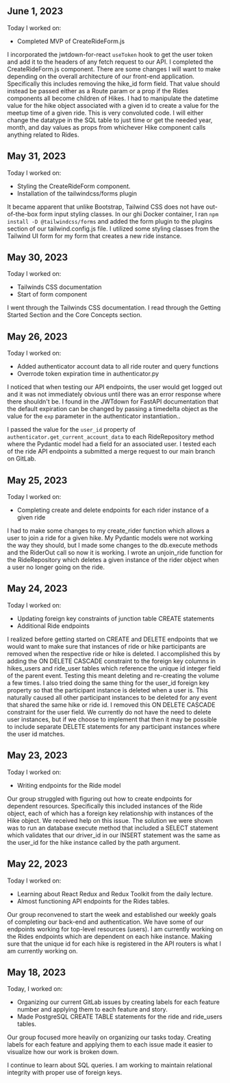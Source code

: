 ## June 1, 2023

Today I worked on:

* Completed MVP of CreateRideForm.js

I incorporated the jwtdown-for-react `useToken` hook to get the user token and add it to the headers of any fetch request to our API.  I completed the CreateRideForm.js component.  There are some changes I will want to make depending on the overall architecture of our front-end application.  Specifically this includes removing the hike_id form field.  That value should instead be passed either as a Route param or a prop if the Rides components all become children of Hikes.  I had to manipulate the datetime value for the hike object associated with a given id to create a value for the meetup time of a given ride.  This is very convoluted code.  I will either change the datatype in the SQL table to just time or get the needed year, month, and day values as props from whichever Hike component calls anything related to Rides.

## May 31, 2023

Today I worked on:

* Styling the CreateRideForm component.
* Installation of the tailwindcss/forms plugin

It became apparent that unlike Bootstrap, Tailwind CSS does not have out-of-the-box form input styling classes.  In our ghi Docker container, I ran `npm install -D @tailwindcss/forms` and added the form plugin to the plugins section of our tailwind.config.js file.  I utilized some styling classes from the Tailwind UI form for my form that creates a new ride instance.

## May 30, 2023

Today I worked on:

* Tailwinds CSS documentation
* Start of form component

I went through the Tailwinds CSS documentation.  I read through the Getting Started Section and the Core Concepts section.

## May 26, 2023

Today I worked on:

* Added authenticator account data to all ride router and query functions
* Overrode token expiration time in authenticator.py

I noticed that when testing our API endpoints, the user would get logged out and it was not immediately obvious until there was an error response where there shouldn't be.  I found in the JWTdown for FastAPI documentation that the default expiration can be changed by passing a timedelta object as the value for the `exp` parameter in the authenticator instantiation..

I passed the value for the `user_id` property of `authenticator.get_current_account_data` to each RideRepository method where the Pydantic model had a field for an associated user.  I tested each of the ride API endpoints a submitted a merge request to our main branch on GitLab.


## May 25, 2023

Today I worked on:

* Completing create and delete endpoints for each rider instance of a given ride

I had to make some changes to my create_rider function which allows a user to join a ride for a given hike.  My Pydantic models were not working the way they should, but I made some changes to the db.execute methods and the RiderOut call so now it is working.  I wrote an unjoin_ride function for the RideRepository which deletes a given instance of the rider object when a user no longer going on the ride.


## May 24, 2023

Today I worked on:

* Updating foreign key constraints of junction table CREATE statements
* Additional Ride endpoints

I realized before getting started on CREATE and DELETE endpoints that we would want to make sure that instances of ride or hike participants are removed when the respective ride or hike is deleted.  I accomplished this by adding the ON DELETE CASCADE constraint to the foreign key columns in hikes_users and ride_user tables which reference the unique id integer field of the parent event.  Testing this meant deleting and re-creating the volume a few times.  I also tried doing the same thing for the user_id foreign key property so that the participant instance is deleted when a user is.  This naturally caused all other participant instances to be deleted for any event that shared the same hike or ride id.  I removed this ON DELETE CASCADE constraint for the user field.  We currently do not have the need to delete user instances, but if we choose to implement that then it may be possible to include separate DELETE statements for any participant instances where the user id matches.

## May 23, 2023

Today I worked on:

* Writing endpoints for the Ride model

Our group struggled with figuring out how to create endpoints for dependent resources.  Specifically this included instances of the Ride object, each of which has a foreign key relationship with instances of the Hike object.  We received help on this issue.  The solution we were shown was to run an database execute method that included a SELECT statement which validates that our driver_id in our INSERT statement was the same as the user_id for the hike instance called by the path argument.

## May 22, 2023

Today I worked on:

* Learning about React Redux and Redux Toolkit from the daily lecture.
* Almost functioning API endpoints for the Rides tables.

Our group reconvened to start the week and established our weekly goals of completing our back-end and authentication.  We have some of our endpoints working for top-level resources (users).  I am currently working on the Rides endpoints which are dependent on each hike instance.  Making sure that the unique id for each hike is registered in the API routers is what I am currently working on.

## May 18, 2023

Today, I worked on:

* Organizing our current GitLab issues by creating labels for each feature number and applying them to each feature and story.
* Made PostgreSQL CREATE TABLE statements for the ride and ride_users tables.

Our group focused more heavily on organizing our tasks today.  Creating labels for each feature and applying them to each issue made it easier to visualize how our work is broken down.

I continue to learn about SQL queries.  I am working to maintain relational integrity with proper use of foreign keys.
